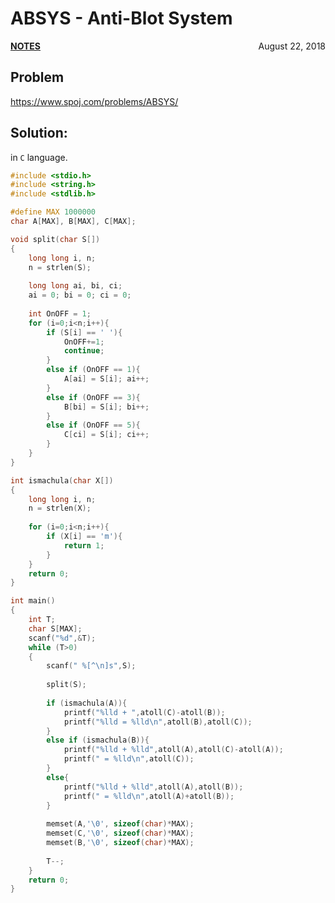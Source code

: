 # ABSYS - Anti-Blot System

<p style="text-align:left;"><a href="../../../notes.html"><b>NOTES</b></a> <span style="float:right;">         August 22, 2018 </span></p>

## Problem

<a href="https://www.spoj.com/problems/ABSYS/" target="_blank">https://www.spoj.com/problems/ABSYS/</a>

## Solution:

in `C` language.

```c
#include <stdio.h>
#include <string.h>
#include <stdlib.h>

#define MAX 1000000
char A[MAX], B[MAX], C[MAX];

void split(char S[])
{
    long long i, n;
    n = strlen(S);
    
    long long ai, bi, ci;
    ai = 0; bi = 0; ci = 0;
    
    int OnOFF = 1;
    for (i=0;i<n;i++){
        if (S[i] == ' '){
            OnOFF+=1;
            continue;
        }
        else if (OnOFF == 1){
            A[ai] = S[i]; ai++;
        }
        else if (OnOFF == 3){
            B[bi] = S[i]; bi++;
        }
        else if (OnOFF == 5){
            C[ci] = S[i]; ci++;
        }
    }
}

int ismachula(char X[])
{
    long long i, n;
    n = strlen(X);
    
    for (i=0;i<n;i++){
        if (X[i] == 'm'){
            return 1;
        }
    }
    return 0;
}

int main()
{
    int T;
    char S[MAX];
    scanf("%d",&T);
    while (T>0)
    {
        scanf(" %[^\n]s",S);
        
        split(S);
        
        if (ismachula(A)){
            printf("%lld + ",atoll(C)-atoll(B));
            printf("%lld = %lld\n",atoll(B),atoll(C));
        }
        else if (ismachula(B)){
            printf("%lld + %lld",atoll(A),atoll(C)-atoll(A));
            printf(" = %lld\n",atoll(C));
        }
        else{
            printf("%lld + %lld",atoll(A),atoll(B));
            printf(" = %lld\n",atoll(A)+atoll(B));
        }
        
        memset(A,'\0', sizeof(char)*MAX);
        memset(C,'\0', sizeof(char)*MAX);
        memset(B,'\0', sizeof(char)*MAX);
        
        T--;
    }
    return 0;
}
```
